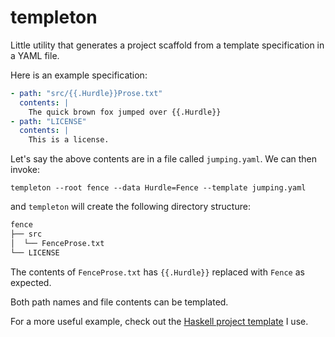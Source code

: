# templeton

Little utility that generates a project scaffold from a template specification
in a YAML file.

Here is an example specification:

```yaml
- path: "src/{{.Hurdle}}Prose.txt"
  contents: |
    The quick brown fox jumped over {{.Hurdle}}
- path: "LICENSE"
  contents: |
    This is a license.
```

Let's say the above contents are in a file called `jumping.yaml`. We can then invoke:

```shell
templeton --root fence --data Hurdle=Fence --template jumping.yaml
```

and `templeton` will create the following directory structure:

```txt
fence
├── src
│  └── FenceProse.txt
└── LICENSE
```

The contents of `FenceProse.txt` has `{{.Hurdle}}` replaced with `Fence` as expected.

Both path names and file contents can be templated.

For a more useful example, check out the 
[Haskell project template](https://github.com/uwedeportivo/project-templates/blob/main/haskell.yaml) I use.
